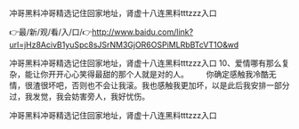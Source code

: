 冲哥黑料冲哥精选记住回家地址，肾虚十八连黑料tttzzz入口

👉最/新/观/看/入/口/👉http://www.baidu.com/link?url=jHz8AcivB1yuSpc8sJSrNM3GjOR6OSPiMLRbBTcVT1O&wd

冲哥黑料冲哥精选记住回家地址，肾虚十八连黑料tttzzz入口	10、爱情哪有那么复杂，能让你开开心心笑得最甜的那个人就是对的人。
　　你确定感触我冷酷无情，很渣很坏吧，否则也不会让我滚。我也感触我更加坏，以是此后我安排一部分过，我发觉，我会妨害旁人，我好忧伤。


冲哥黑料冲哥精选记住回家地址，肾虚十八连黑料tttzzz入口
